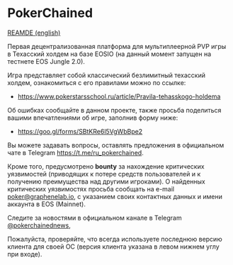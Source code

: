 # PokerChained

[REAMDE (english)](https://github.com/GrapheneLab/PokerChained/blob/master/README.md)

Первая децентрализованная платформа для мультиплеерной PVP игры в Техасский холдем на базе EOSIO (на данный момент запущен на тестнете EOS Jungle 2.0).

Игра представляет собой классический безлимитный техасский холдем, ознакомиться с его правилами можно по ссылке:

* https://www.pokerstarsschool.ru/article/Pravila-tehasskogo-holdema

Об ошибках сообщайте в данном проекте, также просьба поделиться вашими впечатлениями об игре, заполнив форму ниже:

* https://goo.gl/forms/SBtKRe6l5VgWbBpe2
  
Вы можете задавать вопросы, оставлять предложения в официальном чате в Telegram https://t.me/ru_pokerchained.

Кроме того, предусмотрено **bounty** за нахождение критических уязвимостей (приводящих к потере средств пользователей и к получению преимущества над другими игроками). О найденных критических уязвимостях просьба сообщать на e-mail poker@graphenelab.io, с указанием своих контактных данных и имени аккаунта в EOS (Mainnet).

Следите за новостями в официальном канале в Telegram [@pokerchainednews](https://t.me/pokerchainednews), 

Пожалуйста, проверяйте, что всегда используете последнюю версию клиента для своей ОС (версия клиента указана в левом нижнем углу при входе).

